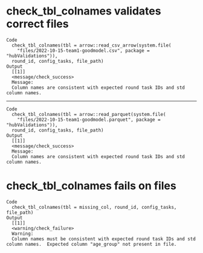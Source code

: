 # check_tbl_colnames validates correct files

    Code
      check_tbl_colnames(tbl = arrow::read_csv_arrow(system.file(
        "files/2022-10-15-team1-goodmodel.csv", package = "hubValidations")),
      round_id, config_tasks, file_path)
    Output
      [[1]]
      <message/check_success>
      Message:
      Column names are consistent with expected round task IDs and std column names.
      

---

    Code
      check_tbl_colnames(tbl = arrow::read_parquet(system.file(
        "files/2022-10-15-team1-goodmodel.parquet", package = "hubValidations")),
      round_id, config_tasks, file_path)
    Output
      [[1]]
      <message/check_success>
      Message:
      Column names are consistent with expected round task IDs and std column names.
      

# check_tbl_colnames fails on files

    Code
      check_tbl_colnames(tbl = missing_col, round_id, config_tasks, file_path)
    Output
      [[1]]
      <warning/check_failure>
      Warning:
      Column names must be consistent with expected round task IDs and std column names.  Expected column "age_group" not present in file.
      

